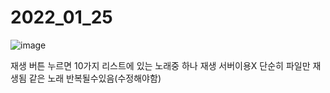 # 2022_01_25
![image](https://user-images.githubusercontent.com/76654360/150928370-9d5ecee2-679b-4ee8-8c6d-26709aa128c5.png)

재생 버튼 누르면 10가지 리스트에 있는 노래중 하나 재생
서버이용X 단순히 파일만 재생됨
같은 노래 반복될수있음(수정해야함)
